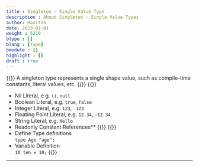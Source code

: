 ```yaml
---
title : Singleton - Single Value Type
description : About Singleton - Single Value Types
author: Hasitha
date: 2023-01-01
weight : 5210
btype : []
blang : [type]
bmodule : []
highlight : []
draft : true
---
```

{{<md class="summary">}} 
A singleton type represents a single shape value, such as compile-time constants, literal values, etc.
{{</md>}}
{{<md class="syntax">}}
* Nil Literal, e.g. `()`, `null`
* Boolean Literal, e.g. `true`, `false`
* Integer Literal, e.g. `123`, `-123`
* Floating Point Literal, e.g. `12.34`, `-12.34`
* String Literal, e.g. `Hello`
* Readonly Constant References**
<small></small>
{{</md>}}
{{<md class="tldr">}}
* Define Type definitions <br> `type Age "age";`
* Variable Definition <br> `10 ten = 10;`
{{</md>}}

<!--more-->
<hr>